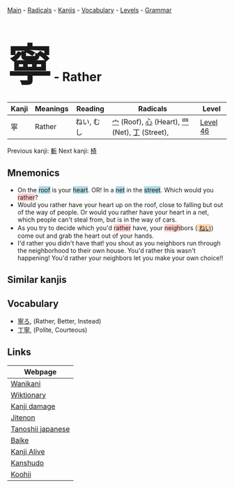 <style> bigfont {font-size: 100px}</style>
[Main](../README.md) -
[Radicals](../radicals.md) -
[Kanjis](../kanjis.md) -
[Vocabulary](../vocabulary.md) -
[Levels](../levels.md) -
[Grammar](../grammar.md)
# <bigfont> 寧</bigfont> - Rather 

| Kanji | Meanings | Reading | Radicals | Level |
| --- | --- | --- | --- | --- |
| 寧 | Rather | ねい, むし | [宀](../radicals/宀.md) (Roof), [心](../radicals/心.md) (Heart), [罒](../radicals/罒.md) (Net), [丁](../radicals/丁.md) (Street),  | [Level 46](../levels/wk_level46.md) |

Previous kanji: [斬](斬.md) Next kanji: [椅](椅.md) 

## Mnemonics
 * On the <span style="background-color:#ADD8E6"> roof</span> is your <span style="background-color:#ADD8E6"> heart</span>. OR! In a <span style="background-color:#ADD8E6"> net</span> in the <span style="background-color:#ADD8E6"> street</span>. Which would you <span style="background-color:#ffcccb"> rather</span>?
* Would you rather have your heart up on the roof, close to falling but out of the way of people. Or would you rather have your heart in a net, which people can't steal from, but is in the way of cars.
* As you try to decide which you'd <span style="background-color:#ffcccb"> rather</span> have, your <span style="background-color:#ffcccb"> neigh</span>bors (<span style="background-color:#fed8b1"> [ねい](https://jisho.org/search/ねい)</span>) come out and grab the heart out of your hands.
* I'd rather you didn't have that! you shout as you neighbors run through the neighborhood to their own house. You'd rather this wasn't happening! You'd rather your neighbors let you make your own choice!!


## Similar kanjis
 


## Vocabulary
 * [寧ろ](../vocabulary/寧.md), (Rather, Better, Instead)
* [丁寧](../vocabulary/寧.md), (Polite, Courteous)



## Links 

| Webpage |
| --- |
| [Wanikani          ](https://www.wanikani.com/kanji/寧) |
| [Wiktionary        ](https://en.wiktionary.org/wiki/寧) |
| [Kanji damage      ](http://www.kanjidamage.com/kanji/search?utf8=✓&q=寧) |
| [Jitenon           ](https://jitenon.com/kanji/寧) |
| [Tanoshii japanese ](https://www.tanoshiijapanese.com/dictionary/kanji.cfm?k=寧) |
| [Baike             ](https://baike.baidu.com/item/寧) |
| [Kanji Alive       ](https://app.kanjialive.com/寧) |
| [Kanshudo          ](https://www.kanshudo.com/searchmn?q=寧) |
| [Koohii            ](https://kanji.koohii.com/study/kanji/寧) |

